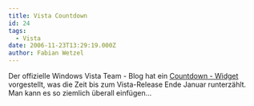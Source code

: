 ```yaml
---
title: Vista Countdown
id: 24
tags:
  - Vista
date: 2006-11-23T13:29:19.000Z
author: Fabian Wetzel
---
```


Der offizielle Windows Vista Team - Blog hat ein [Countdown - Widget](http://windowsvistablog.com/blogs/windowsvista/archive/2006/11/22/countdown-to-the-consumer-launch-of-windows-vista.aspx) vorgestellt, was die Zeit bis zum Vista-Release Ende Januar runterzählt. Man kann es so ziemlich überall einfügen...
<div style="width: 130px; position: relative; height: 142px"><script src="http://download.gallery.start.com/d.dll/1~1~485~4304/VistaCountdown.js" type="text/javascript"></script></div>

